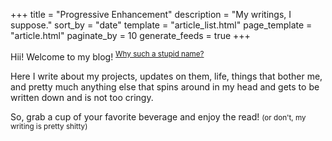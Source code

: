 +++
title = "Progressive Enhancement"
description = "My writings, I suppose."
sort_by = "date"
template = "article_list.html"
page_template = "article.html"
paginate_by = 10
generate_feeds = true
+++

Hii! Welcome to my blog! <sup>[Why such a stupid name?](@/blog/2024-10-25-blog-name/index.md)</sup>

Here I write about my projects, updates on them, life, things that bother me, and pretty much anything else that spins around in my head and gets to be written down and is not too cringy.

So, grab a cup of your favorite beverage and enjoy the read! <small>(or don't, my writing is pretty shitty)</small>
